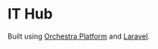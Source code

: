 # IT Hub

Built using [Orchestra Platform](http://orchestraplatform.com/) and [Laravel](http://laravel.com).
